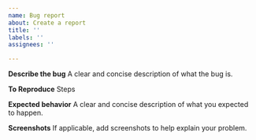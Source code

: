 ```yaml
---
name: Bug report
about: Create a report 
title: ''
labels: ''
assignees: ''

---
```


**Describe the bug**
A clear and concise description of what the bug is.

**To Reproduce**
Steps

**Expected behavior**
A clear and concise description of what you expected to happen.

**Screenshots**
If applicable, add screenshots to help explain your problem.

